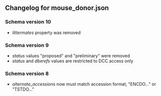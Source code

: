 ## Changelog for mouse_donor.json

### Schema version 10

* *littermates* property was removed 

### Schema version 9

* *status* values "proposed" and "preliminary" were removed
* *status* and *dbxrefs* values are restricted to DCC access only

### Schema version 8

* *alternate_accessions* now must match accession format, "ENCDO..." or "TSTDO..."